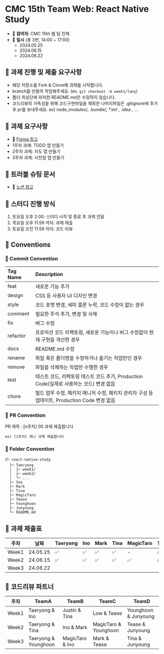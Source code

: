 # CMC 15th Team Web: React Native Study

- 🍊 **참여자**: CMC 15th 웹 팀 전체
- 🍊 **일시** (총 3번, 14:00 ~ 17:00)
  - 2024.05.25
  - 2024.06.15
  - 2024.06.22

## 🍉 과제 진행 및 제출 요구사항

- 해당 저장소를 Fork & Clone해 과제를 시작합니다.
- branch를 만들어 작업해주세요. (ex. `git checkout -b week1/lany`)
- 폴더 최상단에 위치한 README.md은 수정하지 않습니다.
- 코드리뷰의 가독성을 위해 코드구현파일을 제외한 나머지파일은 .gitignore에 추가 후 pr를 보내주세요.
  ex) node_modules/, .bundle/, \*.iml , .idea , ...

## 🍉 과제 요구사항

- 🍊 [Figma 참고](https://www.figma.com/design/xOBREKtWpF4mjCQF1trJ9F/CMC-15th-Team-Web?node-id=0%3A1&t=fSUZaPzrdTTyiuEO-1)
- 1주차 과제: TODO 앱 만들기
- 2주차 과제: 지도 앱 만들기
- 3주차 과제: 사진첩 앱 만들기

## 🍉 트러블 슈팅 문서

- 🍊 [노션 참고](https://cmc-14th-web.notion.site/RN-Study-7350238211ed400cb6bd130e065435a9?pvs=4)

## 🍉 스터디 진행 방식

1. 토요일 오후 2:00: 스터디 시작 및 종료 후 과제 전달
2. 목요일 오후 11:59 까지: 과제 제출
3. 토요일 오전 11:59 까지: 코드 리뷰

## 🍉 Conventions

### 🍊 Commit Convention

| Tag Name | Description                                                                                   |
| :------- | :-------------------------------------------------------------------------------------------- |
| feat     | 새로운 기능 추가                                                                              |
| design   | CSS 등 사용자 UI 디자인 변경                                                                  |
| style    | 코드 포맷 변경, 세미 콜론 누락, 코드 수정이 없는 경우                                         |
| comment  | 필요한 주석 추가, 변경 및 삭제                                                                |
| fix      | 버그 수정                                                                                     |
| refactor | 프로덕션 코드 리팩토링, 새로운 기능이나 버그 수정없이 현재 구현을 개선한 경우                 |
| docs     | README.md 수정                                                                                |
| rename   | 파일 혹은 폴더명을 수정하거나 옮기는 작업만인 경우                                            |
| remove   | 파일을 삭제하는 작업만 수행한 경우                                                            |
| test     | 테스트 코드, 리펙토링 테스트 코드 추가, Production Code(실제로 사용하는 코드) 변경 없음       |
| chore    | 빌드 업무 수정, 패키지 매니저 수정, 패키지 관리자 구성 등 업데이트, Production Code 변경 없음 |

### 🍊 PR Convention

PR 제목 : [n주차] 00 과제 제출합니다

```
ex) [1주차] 레니 과제 제출합니다
```

### 🍊 Folder Convention

```
📦 react-native-study
  ├─ Taeryong
  │  ├─ week1/
  │  ├─ week2/
  │  └─ ...
  ├─ Ino
  ├─ Mark
  ├─ Tina
  ├─ MagicTaro
  ├─ Tease
  ├─ Younghoon
  ├─ Junyoung
  └─ README.md
```

## 🍉 과제 제출표

| 주차  | 날짜     | Taeryong | Ino | Mark | Tina | MagicTaro | Tease | Younghoon | Junyoung |
| ----- | -------- | -------- | --- | ---- | ---- | --------- | ----- | --------- | -------- |
| Week1 | 24.05.25 | ✅       | ✅  | ✅   | ✅   | -         | ✅    | ✅        | ✅       |
| Week2 | 24.06.15 | ✅       | ✅  | ✅   | ✅   | ✅        | ✅    | ✅        | ✅       |
| Week3 | 24.06.22 |          |     |      |      |           |       |           |          |

## 🍉 코드리뷰 파트너

| 주차  | TeamA                | TeamB           | TeamC                 | TeamD                |
| ----- | -------------------- | --------------- | --------------------- | -------------------- |
| Week1 | Taeryong & Ino       | Justin & Tina   | Low & Tease           | Younghoon & Junyoung |
| Week2 | Taeryong & Tina      | Ino & Mark      | MagicTaro & Younghoon | Tease & Junyoung     |
| Week3 | Taeryong & Younghoon | MagicTaro & Ino | Mark & Tease          | Tina & Junyoung      |
